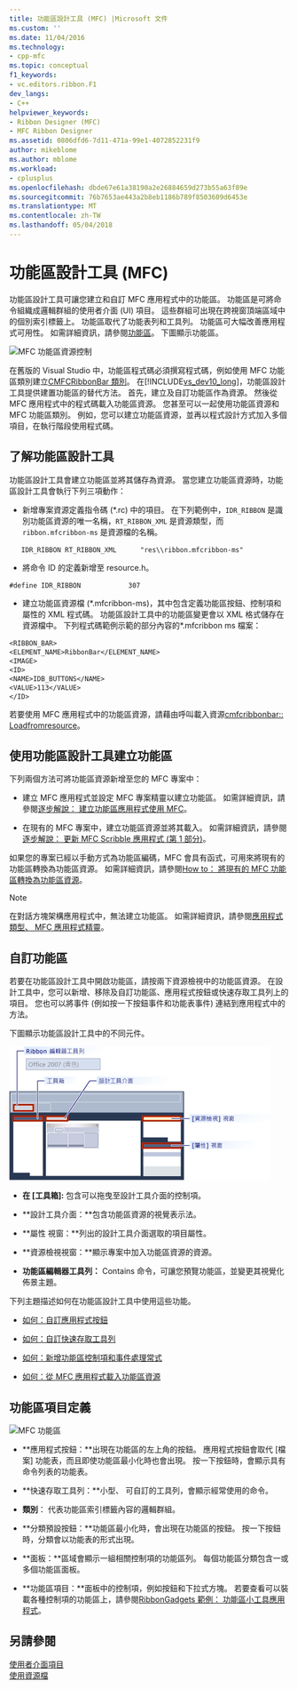 ```yaml
---
title: 功能區設計工具 (MFC) |Microsoft 文件
ms.custom: ''
ms.date: 11/04/2016
ms.technology:
- cpp-mfc
ms.topic: conceptual
f1_keywords:
- vc.editors.ribbon.F1
dev_langs:
- C++
helpviewer_keywords:
- Ribbon Designer (MFC)
- MFC Ribbon Designer
ms.assetid: 0806dfd6-7d11-471a-99e1-4072852231f9
author: mikeblome
ms.author: mblome
ms.workload:
- cplusplus
ms.openlocfilehash: dbde67e61a38190a2e26884659d273b55a63f89e
ms.sourcegitcommit: 76b7653ae443a2b8eb1186b789f8503609d6453e
ms.translationtype: MT
ms.contentlocale: zh-TW
ms.lasthandoff: 05/04/2018
---
```

# <a name="ribbon-designer-mfc"></a>功能區設計工具 (MFC)
功能區設計工具可讓您建立和自訂 MFC 應用程式中的功能區。 功能區是可將命令組織成邏輯群組的使用者介面 (UI) 項目。 這些群組可出現在跨視窗頂端區域中的個別索引標籤上。 功能區取代了功能表列和工具列。 功能區可大幅改善應用程式可用性。 如需詳細資訊，請參閱[功能區](http://go.microsoft.com/fwlink/p/?linkid=129233)。 下圖顯示功能區。  
  
 ![MFC 功能區資源控制](../mfc/media/ribbon_no_callouts.png "ribbon_no_callouts")  
  
 在舊版的 Visual Studio 中，功能區程式碼必須撰寫程式碼，例如使用 MFC 功能區類別建立[CMFCRibbonBar 類別](../mfc/reference/cmfcribbonbar-class.md)。 在[!INCLUDE[vs_dev10_long](../build/includes/vs_dev10_long_md.md)]，功能區設計工具提供建置功能區的替代方法。 首先，建立及自訂功能區作為資源。 然後從 MFC 應用程式中的程式碼載入功能區資源。 您甚至可以一起使用功能區資源和 MFC 功能區類別。 例如，您可以建立功能區資源，並再以程式設計方式加入多個項目，在執行階段使用程式碼。  
  
## <a name="understanding-the-ribbon-designer"></a>了解功能區設計工具  
 功能區設計工具會建立功能區並將其儲存為資源。 當您建立功能區資源時，功能區設計工具會執行下列三項動作：  
  
-   新增專案資源定義指令碼 (*.rc) 中的項目。 在下列範例中，`IDR_RIBBON` 是識別功能區資源的唯一名稱，`RT_RIBBON_XML` 是資源類型，而 `ribbon.mfcribbon-ms` 是資源檔的名稱。  
  
 ```  
    IDR_RIBBON RT_RIBBON_XML      "res\\ribbon.mfcribbon-ms"  
 ```  
  
-   將命令 ID 的定義新增至 resource.h。  
  
 ```  
 #define IDR_RIBBON            307  
 ```  
  
-   建立功能區資源檔 (*.mfcribbon-ms)，其中包含定義功能區按鈕、控制項和屬性的 XML 程式碼。 功能區設計工具中的功能區變更會以 XML 格式儲存在資源檔中。 下列程式碼範例示範的部分內容的\*.mfcribbon ms 檔案：  
  
 ```  
 <RIBBON_BAR>  
 <ELEMENT_NAME>RibbonBar</ELEMENT_NAME>  
 <IMAGE>  
 <ID>  
 <NAME>IDB_BUTTONS</NAME>  
 <VALUE>113</VALUE>  
 </ID>   
 ```  
  
 若要使用 MFC 應用程式中的功能區資源，請藉由呼叫載入資源[cmfcribbonbar:: Loadfromresource](../mfc/reference/cmfcribbonbar-class.md#loadfromresource)。  
  
## <a name="creating-a-ribbon-by-using-the-ribbon-designer"></a>使用功能區設計工具建立功能區  
 下列兩個方法可將功能區資源新增至您的 MFC 專案中：  
  
-   建立 MFC 應用程式並設定 MFC 專案精靈以建立功能區。 如需詳細資訊，請參閱[逐步解說： 建立功能區應用程式使用 MFC](../mfc/walkthrough-creating-a-ribbon-application-by-using-mfc.md)。  
  
-   在現有的 MFC 專案中，建立功能區資源並將其載入。 如需詳細資訊，請參閱[逐步解說： 更新 MFC Scribble 應用程式 (第 1 部分)](../mfc/walkthrough-updating-the-mfc-scribble-application-part-1.md)。  
  
 如果您的專案已經以手動方式為功能區編碼，MFC 會具有函式，可用來將現有的功能區轉換為功能區資源。 如需詳細資訊，請參閱[How to： 將現有的 MFC 功能區轉換為功能區資源](../mfc/how-to-convert-an-existing-mfc-ribbon-to-a-ribbon-resource.md)。  
  
> [!NOTE]
>  在對話方塊架構應用程式中，無法建立功能區。 如需詳細資訊，請參閱[應用程式類型、 MFC 應用程式精靈](../mfc/reference/application-type-mfc-application-wizard.md)。  
  
## <a name="customizing-ribbons"></a>自訂功能區  
 若要在功能區設計工具中開啟功能區，請按兩下資源檢視中的功能區資源。 在設計工具中，您可以新增、移除及自訂功能區、應用程式按鈕或快速存取工具列上的項目。 您也可以將事件 (例如按一下按鈕事件和功能表事件) 連結到應用程式中的方法。  
  
 下圖顯示功能區設計工具中的不同元件。  
  
 ![MFC 功能區設計工具](../mfc/media/ribbon_designer.png "ribbon_designer")  
  
- **在 [工具箱]:** 包含可以拖曳至設計工具介面的控制項。  
  
- **設計工具介面：**包含功能區資源的視覺表示法。  
  
- **屬性 視窗：**列出的設計工具介面選取的項目屬性。  
  
- **資源檢視視窗：**顯示專案中加入功能區資源的資源。  
  
- **功能區編輯器工具列：** Contains 命令，可讓您預覽功能區，並變更其視覺化佈景主題。  
  
 下列主題描述如何在功能區設計工具中使用這些功能。  
  
- [如何：自訂應用程式按鈕](../mfc/how-to-customize-the-application-button.md)  
  
- [如何：自訂快速存取工具列](../mfc/how-to-customize-the-quick-access-toolbar.md)  
  
- [如何：新增功能區控制項和事件處理常式](../mfc/how-to-add-ribbon-controls-and-event-handlers.md)  
  
- [如何：從 MFC 應用程式載入功能區資源](../mfc/how-to-load-a-ribbon-resource-from-an-mfc-application.md)  
  
## <a name="definitions-of-ribbon-elements"></a>功能區項目定義  
 ![MFC 功能區](../mfc/media/ribbon.png "功能區")  
  
- **應用程式按鈕：**出現在功能區的左上角的按鈕。 應用程式按鈕會取代 [檔案] 功能表，而且即使功能區最小化時也會出現。 按一下按鈕時，會顯示具有命令列表的功能表。  
  
- **快速存取工具列：**小型、 可自訂的工具列，會顯示經常使用的命令。  
  
- **類別**： 代表功能區索引標籤內容的邏輯群組。  
  
- **分類預設按鈕：**功能區最小化時，會出現在功能區的按鈕。 按一下按鈕時，分類會以功能表的形式出現。  
  
- **面板：**區域會顯示一組相關控制項的功能區列。 每個功能區分類包含一或多個功能區面板。  
  
- **功能區項目：**面板中的控制項，例如按鈕和下拉式方塊。 若要查看可以裝載各種控制項的功能區上，請參閱[RibbonGadgets 範例： 功能區小工具應用程式](../visual-cpp-samples.md)。  
  
## <a name="see-also"></a>另請參閱  
 [使用者介面項目](../mfc/user-interface-elements-mfc.md)   
 [使用資源檔](../windows/working-with-resource-files.md)

